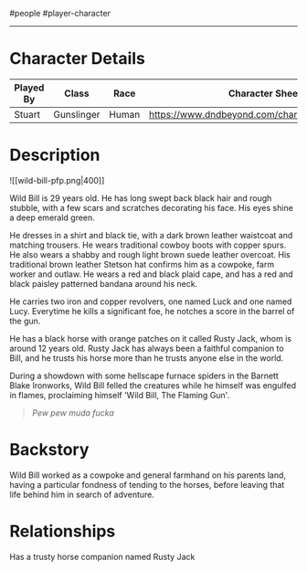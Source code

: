 #people #player-character 

---

# Character Details

| Played By | Class      | Race  | Character Sheet                                |
| --------- | ---------- | ----- | ---------------------------------------------- |
| Stuart    | Gunslinger | Human | https://www.dndbeyond.com/characters/122797130 |

# Description

![[wild-bill-pfp.png|400]]

Wild Bill is 29 years old. He has long swept back black hair and rough stubble, with a few scars and scratches decorating his face. His eyes shine a deep emerald green. 

He dresses in a shirt and black tie, with a dark brown leather waistcoat and matching trousers. He wears traditional cowboy boots with copper spurs. He also wears a shabby and rough light brown suede leather overcoat. His traditional brown leather Stetson hat confirms him as a cowpoke, farm worker and outlaw. He wears a red and black plaid cape, and has a red and black paisley patterned bandana around his neck. 

He carries two iron and copper revolvers, one named Luck and one named Lucy. Everytime he kills a significant foe, he notches a score in the barrel of the gun.

He has a black horse with orange patches on it called Rusty Jack, whom is around 12 years old. Rusty Jack has always been a faithful companion to Bill, and he trusts his horse more than he trusts anyone else in the world.

During a showdown with some hellscape furnace spiders in the Barnett Blake Ironworks, Wild Bill felled the creatures while he himself was engulfed in flames, proclaiming himself 'Wild Bill, The Flaming Gun'. 

> *Pew pew muda fucka* 


# Backstory

Wild Bill worked as a cowpoke and general farmhand on his parents land, having a particular fondness of tending to the horses, before leaving that life behind him in search of adventure.

# Relationships

Has a trusty horse companion named Rusty Jack